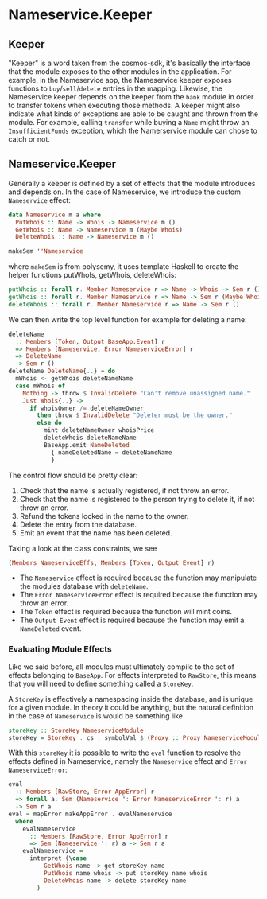 # Nameservice.Keeper

## Keeper

"Keeper" is a word taken from the cosmos-sdk, it's basically the interface that the module exposes to the other modules in the application. For example, in the Nameservice app, the Nameservice keeper exposes functions to `buy`/`sell`/`delete` entries in the mapping. Likewise, the Nameservice keeper depends on the keeper from the `bank` module in order to transfer tokens when executing those methods. A keeper might also indicate what kinds of exceptions are able to be caught and thrown from the module. For example, calling `transfer` while buying a `Name` might throw an `InsufficientFunds` exception, which the Namerservice module can chose to catch or not.

## Nameservice.Keeper

Generally a keeper is defined by a set of effects that the module introduces and depends on. In the case of Nameservice, we introduce the custom `Nameservice` effect:


```haskell
data Nameservice m a where
  PutWhois :: Name -> Whois -> Nameservice m ()
  GetWhois :: Name -> Nameservice m (Maybe Whois)
  DeleteWhois :: Name -> Nameservice m ()

makeSem ''Nameservice
```

where `makeSem` is from polysemy, it uses template Haskell to create the helper functions putWhoIs, getWhois, deleteWhois:

```haskell
putWhois :: forall r. Member Nameservice r => Name -> Whois -> Sem r ()
getWhois :: forall r. Member Nameservice r => Name -> Sem r (Maybe Whois)
deleteWhois :: forall r. Member Nameservice r => Name -> Sem r ()
```

We can then write the top level function for example for deleting a name:

```haskell
deleteName
  :: Members [Token, Output BaseApp.Event] r
  => Members [Nameservice, Error NameserviceError] r
  => DeleteName
  -> Sem r ()
deleteName DeleteName{..} = do
  mWhois <- getWhois deleteNameName
  case mWhois of
    Nothing -> throw $ InvalidDelete "Can't remove unassigned name."
    Just Whois{..} ->
      if whoisOwner /= deleteNameOwner
        then throw $ InvalidDelete "Deleter must be the owner."
        else do
          mint deleteNameOwner whoisPrice
          deleteWhois deleteNameName
          BaseApp.emit NameDeleted
            { nameDeletedName = deleteNameName
            }
```

The control flow should be pretty clear:
1. Check that the name is actually registered, if not throw an error.
2. Check that the name is registered to the person trying to delete it, if not throw an error.
3. Refund the tokens locked in the name to the owner.
4. Delete the entry from the database.
5. Emit an event that the name has been deleted.

Taking a look at the class constraints, we see

```haskell
(Members NameserviceEffs, Members [Token, Output Event] r)
```

- The `Nameservice` effect is required because the function may manipulate the modules database with `deleteName`.
- The `Error NameserviceError` effect is required because the function may throw an error.
- The `Token` effect is required because the function will mint coins.
- The `Output Event` effect is required because the function may emit a `NameDeleted` event.

### Evaluating Module Effects

Like we said before, all modules must ultimately compile to the set of effects belonging to `BaseApp`. For effects interpreted to `RawStore`, this means that you will need to define something called a `StoreKey`. 


A `StoreKey` is effectively a namespacing inside the database, and is unique for a given module. In theory it could be anything, but the natural definition in the case of `Nameservice` is would be something like

```haskell
storeKey :: StoreKey NameserviceModule
storeKey = StoreKey . cs . symbolVal $ (Proxy :: Proxy NameserviceModuleName)
```
With this `storeKey` it is possible to write the `eval` function to resolve the effects defined in Nameservice, namely the `Nameservice` effect and `Error NameserviceError`:

```haskell
eval
  :: Members [RawStore, Error AppError] r
  => forall a. Sem (Nameservice ': Error NameserviceError ': r) a
  -> Sem r a
eval = mapError makeAppError . evalNameservice
  where
    evalNameservice
      :: Members [RawStore, Error AppError] r
      => Sem (Nameservice ': r) a -> Sem r a
    evalNameservice =
      interpret (\case
          GetWhois name -> get storeKey name
          PutWhois name whois -> put storeKey name whois
          DeleteWhois name -> delete storeKey name
        )
```